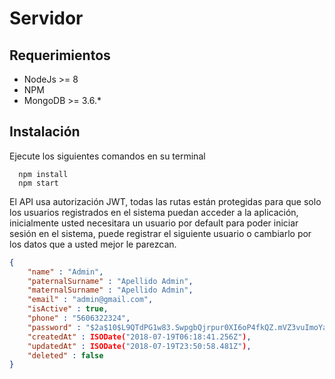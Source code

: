 # Servidor

## Requerimientos
- NodeJs >= 8
- NPM
- MongoDB >= 3.6.*

## Instalación

Ejecute los siguientes comandos en su terminal

```
  npm install
  npm start
``` 

El API usa autorización JWT, todas las rutas están protegidas para que solo los usuarios registrados en el sistema puedan acceder a la aplicación, inicialmente usted necesitara un usuario por default para poder iniciar sesión en el sistema, puede registrar el siguiente usuario o cambiarlo por los datos que a usted mejor le parezcan.

```json
{
    "name" : "Admin",
    "paternalSurname" : "Apellido Admin",
    "maternalSurname" : "Apellido Admin",
    "email" : "admin@gmail.com",
    "isActive" : true,
    "phone" : "5606322324",
    "password" : "$2a$10$L9QTdPG1w83.SwpgbQjrpur0XI6oP4fkQZ.mVZ3vuImoYa.S6yod2",// el siguiente hash corresponde a la clave 12345
    "createdAt" : ISODate("2018-07-19T06:18:41.256Z"),
    "updatedAt" : ISODate("2018-07-19T23:50:58.481Z"),
    "deleted" : false
}

```

